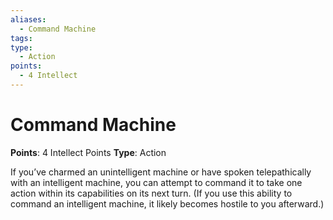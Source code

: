```yaml
---
aliases:
  - Command Machine
tags:
type:
  - Action
points:
  - 4 Intellect
---
```


# Command Machine

**Points**: 4 Intellect Points
**Type**: Action

If you’ve charmed an unintelligent machine or have spoken telepathically with an intelligent machine, you can attempt to command it to take one action within its capabilities on its next turn. (If you use this ability to command an intelligent machine, it likely becomes hostile to you afterward.)
